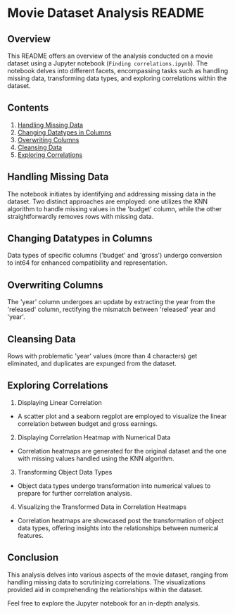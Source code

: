 # Movie Dataset Analysis README

## Overview

This README offers an overview of the analysis conducted on a movie dataset using a Jupyter notebook (`Finding correlations.ipynb`). The notebook delves into different facets, encompassing tasks such as handling missing data, transforming data types, and exploring correlations within the dataset.

## Contents

1. [Handling Missing Data](#handling-missing-data)
2. [Changing Datatypes in Columns](#changing-datatypes-in-columns)
3. [Overwriting Columns](#overwriting-columns)
4. [Cleansing Data](#cleansing-data)
5. [Exploring Correlations](#exploring-correlations)

## Handling Missing Data

The notebook initiates by identifying and addressing missing data in the dataset. Two distinct approaches are employed: one utilizes the KNN algorithm to handle missing values in the 'budget' column, while the other straightforwardly removes rows with missing data.

## Changing Datatypes in Columns

Data types of specific columns ('budget' and 'gross') undergo conversion to int64 for enhanced compatibility and representation.

## Overwriting Columns

The 'year' column undergoes an update by extracting the year from the 'released' column, rectifying the mismatch between 'released' year and 'year'.

## Cleansing Data

Rows with problematic 'year' values (more than 4 characters) get eliminated, and duplicates are expunged from the dataset.

## Exploring Correlations

1. Displaying Linear Correlation

- A scatter plot and a seaborn regplot are employed to visualize the linear correlation between budget and gross earnings.

2. Displaying Correlation Heatmap with Numerical Data

- Correlation heatmaps are generated for the original dataset and the one with missing values handled using the KNN algorithm.

3. Transforming Object Data Types

- Object data types undergo transformation into numerical values to prepare for further correlation analysis.

4. Visualizing the Transformed Data in Correlation Heatmaps

- Correlation heatmaps are showcased post the transformation of object data types, offering insights into the relationships between numerical features.

## Conclusion

This analysis delves into various aspects of the movie dataset, ranging from handling missing data to scrutinizing correlations. The visualizations provided aid in comprehending the relationships within the dataset.

Feel free to explore the Jupyter notebook for an in-depth analysis.
